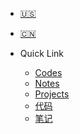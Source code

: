 <!-- _navbar.md -->

* [:us:](/)
* [:cn:](/zh-cn/)

* Quick Link

    * [Codes](codes/)
    * [Notes](notes/)
    * [Projects](projs/)
    * [代码](zh-cn/codes/)
    * [笔记](zh-cn/notes/)